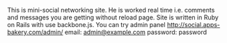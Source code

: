 This is mini-social networking site. He is worked real time i.e. comments and messages you are getting without reload page. 
Site is written in Ruby on Rails with use backbone.js. 
You can try admin panel http://social.apps-bakery.com/admin/
email: admin@example.com 
password: password
